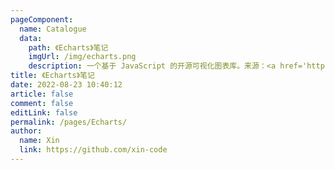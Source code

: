 ```yaml
---
pageComponent: 
  name: Catalogue
  data: 
    path: 《Echarts》笔记
    imgUrl: /img/echarts.png
    description: 一个基于 JavaScript 的开源可视化图表库。来源：<a href='https://echarts.apache.org/zh/index.html' target='_blank'>Echarts官网</a>
title: 《Echarts》笔记
date: 2022-08-23 10:40:12
article: false
comment: false
editLink: false
permalink: /pages/Echarts/
author: 
  name: Xin
  link: https://github.com/xin-code
---
```


<br />